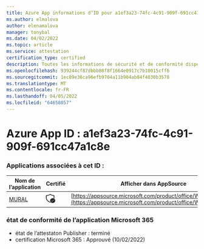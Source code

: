 ```yaml
---
title: Azure App informations d’ID pour a1ef3a23-74fc-4c91-909f-691cc47a1c8e
ms.author: elmalova
author: elenamalova
manager: tonybal
ms.date: 04/02/2022
ms.topic: article
ms.service: attestation
certification_type: certified
description: Toutes les informations de sécurité et de conformité disponibles pour a1ef3a23-74fc-4c91-909f-691cc47a1c8e.
ms.openlocfilehash: 939244cf87dbbb08f8f1664e0917c7b10015cff6
ms.sourcegitcommit: 1ec89e36ca96efb9704a11b904ab84f4030b3578
ms.translationtype: MT
ms.contentlocale: fr-FR
ms.lasthandoff: 04/05/2022
ms.locfileid: "64658057"
---
```

# <a name="azure-app-id-a1ef3a23-74fc-4c91-909f-691cc47a1c8e"></a>Azure App ID : a1ef3a23-74fc-4c91-909f-691cc47a1c8e


### <a name="apps-associated-with-this-id"></a>Applications associées à cet ID :
| **Nom de l’application** | **Certifié** | **Afficher dans AppSource** |
|--------------|---------------|-----------------------|
| [MURAL](../forward/WA104381626.md) | <img alt="Certified application badge" src="../media/certified-badge.png" height="25" width="25" /> | [https://appsource.microsoft.com/product/office/WA104381626](https://appsource.microsoft.com/product/office/WA104381626) |

### <a name="microsoft-365-app-compliance-status"></a>état de conformité de l’application Microsoft 365
- état de l’attestaton Publisher : terminé
- certification Microsoft 365 : Approuvé (10/02/2022)
